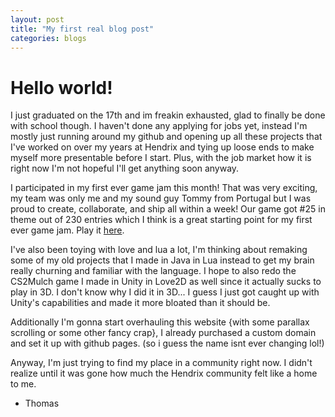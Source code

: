 ```yaml
---
layout: post
title: "My first real blog post"
categories: blogs
---
```


# Hello world!

I just graduated on the 17th and im freakin exhausted, glad to finally be done with school though. I haven't done any applying for jobs yet, instead I'm mostly just running around my github and opening up all these projects that I've worked on over my years at Hendrix and tying up loose ends to make myself more presentable before I start. Plus, with the job market how it is right now I'm not hopeful I'll get anything soon anyway.

I participated in my first ever game jam this month! That was very exciting, my team was only me and my sound guy Tommy from Portugal but I was proud to create, collaborate, and ship all within a week! Our game got #25 in theme out of 230 entries which I think is a great starting point for my first ever game jam. Play it [here](https://twistedsquiddy.itch.io/heart-of-the-forest).

I've also been toying with love and lua a lot, I'm thinking about remaking some of my old projects that I made in Java in Lua instead to get my brain really churning and familiar with the language. I hope to also redo the CS2Mulch game I made in Unity in Love2D as well since it actually sucks to play in 3D. I don't know why I did it in 3D... I guess I just got caught up with Unity's capabilities and made it more bloated than it should be. 

Additionally I'm gonna start overhauling this website {with some parallax scrolling or some other fancy crap}, I already purchased a custom domain and set it up with github pages. (so i guess the name isnt ever changing lol!)

Anyway, I'm just trying to find my place in a community right now. I didn't realize until it was gone how much the Hendrix community felt like a home to me. 

- Thomas

